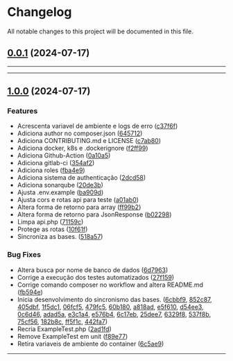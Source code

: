 <!--- BEGIN HEADER -->
# Changelog

All notable changes to this project will be documented in this file.
<!--- END HEADER -->

## [0.0.1](https://github.com/celsonery/db-sync-api/compare/0.0.0...v0.0.1) (2024-07-17)


---

---

## [1.0.0](https://github.com/celsonery/db-sync-api/compare/2daac395d4f1809379b952e2e138e12b4347cf4b...v1.0.0) (2024-07-17)

### Features

* Acrescenta variavel de ambiente e logs de erro ([c37f6f](https://github.com/celsonery/db-sync-api/commit/c37f6fde5c52127f06c3353403e0599695d24a45))
* Adiciona author no composer.json ([645712](https://github.com/celsonery/db-sync-api/commit/645712a371c5e8167941392b98a5952cee9b4df1))
* Adiciona CONTRIBUTING.md e LICENSE ([c7ab80](https://github.com/celsonery/db-sync-api/commit/c7ab806f526ffddf223c788ca925744c0be3c2aa))
* Adiciona docker, k8s e .dockerignore ([f2ff99](https://github.com/celsonery/db-sync-api/commit/f2ff992e3f8a183483d1acc45ee092e0281a64b0))
* Adiciona Github-Action ([0a10a5](https://github.com/celsonery/db-sync-api/commit/0a10a5e98ee4b70fb292e66d8ffe486c1f4bd0a7))
* Adiciona gitlab-ci ([354af2](https://github.com/celsonery/db-sync-api/commit/354af22fc5c5e90e6109a9467cca6d9e3facba39))
* Adiciona roles ([fba4e9](https://github.com/celsonery/db-sync-api/commit/fba4e93aae6aa265aedde102b47720e8495ed8dc))
* Adiciona sistema de authenticação ([2dcd58](https://github.com/celsonery/db-sync-api/commit/2dcd58a862785e6a5a36251f1c434c567eddef28))
* Adiciona sonarqube ([20de3b](https://github.com/celsonery/db-sync-api/commit/20de3b084ce6ed14c4c779feeb28b3d46ddff8a8))
* Ajusta .env.example ([ba909d](https://github.com/celsonery/db-sync-api/commit/ba909ddd43c5acc479b2d2ce441b4a66e9ff20c4))
* Ajusta cors e rotas api para teste ([a01ab0](https://github.com/celsonery/db-sync-api/commit/a01ab01b5dd3c986cb651ec29ad56a79b9334528))
* Altera forma de retorno para array ([ff99b2](https://github.com/celsonery/db-sync-api/commit/ff99b2e4ac2bd61e4e149ea1054f212390484e93))
* Altera forma de retorno para JsonResponse ([b02298](https://github.com/celsonery/db-sync-api/commit/b022988e26adafb4b125c83cb7f6369cfe1fecda))
* Limpa api.php ([71159c](https://github.com/celsonery/db-sync-api/commit/71159c7cf12085ef267a2bef6673d9a93c54c1d2))
* Protege as rotas ([10f61f](https://github.com/celsonery/db-sync-api/commit/10f61f4bf6dda262450236b271f58f82d181b3c3))
* Sincroniza as bases. ([518a57](https://github.com/celsonery/db-sync-api/commit/518a57b1fe6281d4b349cdf5e7cc93cade3d55f2))

### Bug Fixes

* Altera busca por nome de banco de dados ([6d7963](https://github.com/celsonery/db-sync-api/commit/6d796361bf74d6a4b4b05e3cbfab7740144766aa))
* Corrige a execução dos testes automatizados ([27f159](https://github.com/celsonery/db-sync-api/commit/27f159cb7db33391d9daf3ee373ca9e6b85435ba))
* Corrige comando composer no workflow and altera README.md ([fb594e](https://github.com/celsonery/db-sync-api/commit/fb594e59d50b48ff1631dacc61ab6237c126df70))
* Inicia desenvolvimento do sincronismo das bases. ([6cbbf9](https://github.com/celsonery/db-sync-api/commit/6cbbf9486a93c6dde1c3485c641e58f21429b9b5), [852c87](https://github.com/celsonery/db-sync-api/commit/852c876dc9311510ee3cc2877fd6316f871ee29b), [405dbf](https://github.com/celsonery/db-sync-api/commit/405dbf29abc001c07dc39eb6c18b0bbff75a576d), [1f5dc1](https://github.com/celsonery/db-sync-api/commit/1f5dc19200b505d6d8a07d97057577dc16a85fbc), [06fcf5](https://github.com/celsonery/db-sync-api/commit/06fcf5257b187c3c31fe75a3ffd3032508e9e506), [479fc5](https://github.com/celsonery/db-sync-api/commit/479fc504fcd0d8d046f5bea59091bff6211c749a), [60b180](https://github.com/celsonery/db-sync-api/commit/60b180aaf276240c82b4245f4722b3bde871bbb4), [a818ad](https://github.com/celsonery/db-sync-api/commit/a818ad580f4738414e465cd574e4bbab4ef1cc06), [e5f610](https://github.com/celsonery/db-sync-api/commit/e5f61056688783d3b25d623ebbc176b18a306cca), [d54ee3](https://github.com/celsonery/db-sync-api/commit/d54ee3b1a4942a71e8c56d3af16795054c1c9ed1), [0c6d46](https://github.com/celsonery/db-sync-api/commit/0c6d461aaabcf780cd0ba6406bb5d1301c4e0fea), [adad5a](https://github.com/celsonery/db-sync-api/commit/adad5af262bc026f3ed80ce972ed87b1ce9efa27), [e3c1a4](https://github.com/celsonery/db-sync-api/commit/e3c1a4ec7782fd4c7f124f679e3ec125506d8f0d), [e576b4](https://github.com/celsonery/db-sync-api/commit/e576b4d0842d784b8e71647cb1cb09f82bec30ac), [6c17eb](https://github.com/celsonery/db-sync-api/commit/6c17eba9b68a65585642217c814086cf0c5fe744), [25dee7](https://github.com/celsonery/db-sync-api/commit/25dee73d05a6dc4ec8be90e06bff98fbc46227d2), [6329f8](https://github.com/celsonery/db-sync-api/commit/6329f8bd3b3417f035f77a84d70af7de3f958850), [537f8b](https://github.com/celsonery/db-sync-api/commit/537f8bc896a6fda9c993e4f1260adff578458bdd), [75cf56](https://github.com/celsonery/db-sync-api/commit/75cf5668c0dbd210fe713d1d7ff8bc401d1d553c), [182b8c](https://github.com/celsonery/db-sync-api/commit/182b8c190389d050397259697d6232e00e872828), [ff5f1c](https://github.com/celsonery/db-sync-api/commit/ff5f1c11362c1b8ab090287aa7583b3c87ba055d), [442fa7](https://github.com/celsonery/db-sync-api/commit/442fa77046391e2ac6340095af17e0c5ba627394))
* Recria ExampleTest.php ([2ad1fd](https://github.com/celsonery/db-sync-api/commit/2ad1fd59ea1190a4deec218d0070dc3c31e7ec17))
* Remove ExampleTest em unit ([f89e77](https://github.com/celsonery/db-sync-api/commit/f89e772b9d75bf93c9fccac108a8687caa4b612e))
* Retira variaveis de ambiente do container ([6c5ae9](https://github.com/celsonery/db-sync-api/commit/6c5ae9a800c4e566d9b846e30b0c20619ddb0db1))


---


